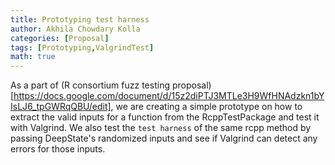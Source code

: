 ```yaml
---
title: Prototyping test harness
author: Akhila Chowdary Kolla
categories: [Proposal]
tags: [Prototyping,ValgrindTest]
math: true
---
```



As a part of (R consortium fuzz testing proposal)[https://docs.google.com/document/d/15z2diPTJ3MTLe3H9WfHNAdzkn1bYIsLJ6_tpGWRqQBU/edit], we are creating a simple prototype on how to extract the valid inputs for a function from the RcppTestPackage and test it with Valgrind. We also test the `test harness` of the same rcpp method by passing DeepState's randomized inputs and see if Valgrind can detect any errors for those inputs.



